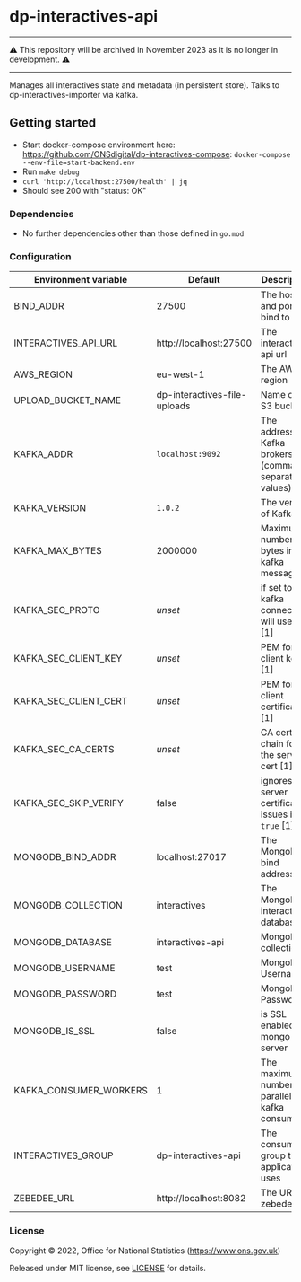 # dp-interactives-api

***
:warning: This repository will be archived in November 2023 as it is no longer in development. :warning:
***

Manages all interactives state and metadata (in persistent store). Talks to dp-interactives-importer via kafka.

## Getting started

* Start docker-compose environment here: https://github.com/ONSdigital/dp-interactives-compose: `docker-compose --env-file=start-backend.env`
* Run `make debug`
* `curl 'http://localhost:27500/health' | jq`
* Should see 200 with "status: OK"

### Dependencies

* No further dependencies other than those defined in `go.mod`

### Configuration
| Environment variable   | Default                      | Description                                           |
|------------------------|------------------------------|-------------------------------------------------------|
| BIND_ADDR              | 27500                        | The host and port to bind to                          |
| INTERACTIVES_API_URL   | http://localhost:27500       | The interactives api url                              |
| AWS_REGION             | eu-west-1                    | The AWS region                                        |
| UPLOAD_BUCKET_NAME     | dp-interactives-file-uploads | Name of the S3 bucket                                 |
| KAFKA_ADDR             | `localhost:9092`             | The address of Kafka brokers (comma-separated values) |
| KAFKA_VERSION          | `1.0.2`                      | The version of Kafka                                  |
| KAFKA_MAX_BYTES        | 2000000                      | Maximum number of bytes in a kafka message            |
| KAFKA_SEC_PROTO        | _unset_                      | if set to `TLS`, kafka connections will use TLS [1]   |
| KAFKA_SEC_CLIENT_KEY   | _unset_                      | PEM for the client key [1]                            |
| KAFKA_SEC_CLIENT_CERT  | _unset_                      | PEM for the client certificate [1]                    |
| KAFKA_SEC_CA_CERTS     | _unset_                      | CA cert chain for the server cert [1]                 |
| KAFKA_SEC_SKIP_VERIFY  | false                        | ignores server certificate issues if `true` [1]       |
| MONGODB_BIND_ADDR      | localhost:27017              | The MongoDB bind address                              |
| MONGODB_COLLECTION     | interactives                 | The MongoDB interactives database                     |
| MONGODB_DATABASE       | interactives-api             | MongoDB collection                                    |
| MONGODB_USERNAME       | test                         | MongoDB Username                                      |
| MONGODB_PASSWORD       | test                         | MongoDB Password                                      |
| MONGODB_IS_SSL         | false                        | is SSL enabled for mongo server                       |
| KAFKA_CONSUMER_WORKERS | 1                            | The maximum number of parallel kafka consumers        |
| INTERACTIVES_GROUP     | dp-interactives-api          | The consumer group this application uses              |
| ZEBEDEE_URL            | http://localhost:8082        | The URL of zebedee                                    |

### License

Copyright © 2022, Office for National Statistics (https://www.ons.gov.uk)

Released under MIT license, see [LICENSE](LICENSE.md) for details.
